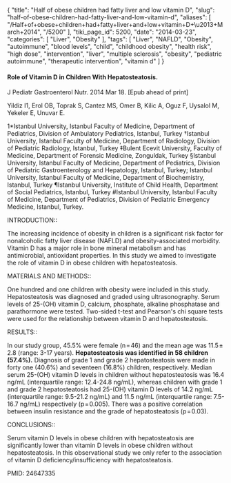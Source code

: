 {
    "title": "Half of obese children had fatty liver and low vitamin D",
    "slug": "half-of-obese-children-had-fatty-liver-and-low-vitamin-d",
    "aliases": [
        "/Half+of+obese+children+had+fatty+liver+and+low+vitamin+D+\u2013+March+2014",
        "/5200"
    ],
    "tiki_page_id": 5200,
    "date": "2014-03-23",
    "categories": [
        "Liver",
        "Obesity"
    ],
    "tags": [
        "Liver",
        "NAFLD",
        "Obesity",
        "autoimmune",
        "blood levels",
        "child",
        "childhood obesity",
        "health risk",
        "high dose",
        "intervention",
        "liver",
        "multiple sclerosis",
        "obesity",
        "pediatric autoimmune",
        "therapeutic intervention",
        "vitamin d"
    ]
}


#### Role of Vitamin D in Children With Hepatosteatosis.

J Pediatr Gastroenterol Nutr. 2014 Mar 18. <span>[Epub ahead of print]</span>

Yildiz I1, Erol OB, Toprak S, Cantez MS, Omer B, Kilic A, Oguz F, Uysalol M, Yekeler E, Unuvar E.

1*Istanbul University, Istanbul Faculty of Medicine, Department of Pediatrics, Division of Ambulatory Pediatrics, Istanbul, Turkey †Istanbul University, Istanbul Faculty of Medicine, Department of Radiology, Division of Pediatric Radiology, Istanbul, Turkey ‡Bulent Ecevit University, Faculty of Medicine, Department of Forensic Medicine, Zonguldak, Turkey §Istanbul University, Istanbul Faculty of Medicine, Department of Pediatrics, Division of Pediatric Gastroenterology and Hepatology, Istanbul, Turkey; Istanbul University, Istanbul Faculty of Medicine, Department of Biochemistry, Istanbul, Turkey ¶Istanbul University, Institute of Child Health, Department of Social Pediatrics, Istanbul, Turkey #Istanbul University, Istanbul Faculty of Medicine, Department of Pediatrics, Division of Pediatric Emergency Medicine, Istanbul, Turkey.

INTRODUCTION::

The increasing incidence of obesity in children is a significant risk factor for nonalcoholic fatty liver disease (NAFLD) and obesity-associated morbidity. Vitamin D has a major role in bone mineral metabolism and has antimicrobial, antioxidant properties. In this study we aimed to investigate the role of vitamin D in obese children with hepatosteatosis.

MATERIALS AND METHODS::

One hundred and one children with obesity were included in this study. Hepatosteatosis was diagnosed and graded using ultrasonography. Serum levels of 25-(OH) vitamin D, calcium, phosphate, alkaline phosphatase and parathormone were tested. Two-sided t-test and Pearson's chi square tests were used for the relationship between vitamin D and hepatosteatosis.

RESULTS::

In our study group, 45.5% were female (n = 46) and the mean age was 11.5 ± 2.8 (range: 3-17 years).  **Hepatosteatosis was identified in 58 children (57.4%).**  Diagnosis of grade 1 and grade 2 hepatosteatosis were made in forty one (40.6%) and seventeen (16.8%) children, respectively. Median serum 25-(OH) vitamin D levels in children without hepatosteatosis was 16.4 ng/mL (interquartile range: 12.4-24.8 ng/mL), whereas children with grade 1 and grade 2 hepatosteatosis had 25-(OH) vitamin D levels of 14.2 ng/mL (interquartile range: 9.5-21.2 ng/mL) and 11.5 ng/mL (interquartile range: 7.5-16.7 ng/mL) respectively (p = 0.005). There was a positive correlation between insulin resistance and the grade of hepatosteatosis (p = 0.03).

CONCLUSIONS::

Serum vitamin D levels in obese children with hepatosteatosis are significantly lower than vitamin D levels in obese children without hepatosteatosis. In this observational study we only refer to the association of vitamin D deficiency/insufficiency with hepatosteatosis.

PMID: 24647335